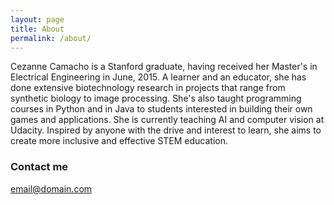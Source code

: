 ```yaml
---
layout: page
title: About
permalink: /about/
---
```



Cezanne Camacho is a Stanford graduate,
having received her Master's in Electrical Engineering in June, 2015.
A learner and an educator, she has done extensive biotechnology research in projects that range from synthetic biology
to image processing. She's also taught programming courses in Python and in Java to students interested in building their own games and applications. She is currently teaching AI and computer vision at Udacity. Inspired by anyone with the drive and interest to learn, she aims to create more inclusive and effective STEM education.


### Contact me

[email@domain.com](mailto:cezannec@alumni.stanford.edu)
